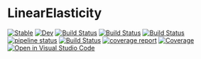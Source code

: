 # LinearElasticity

[![Stable](https://img.shields.io/badge/docs-stable-blue.svg)](https://MineralsCloud.github.io/LinearElasticity.jl/stable)
[![Dev](https://img.shields.io/badge/docs-dev-blue.svg)](https://MineralsCloud.github.io/LinearElasticity.jl/dev)
[![Build Status](https://github.com/MineralsCloud/LinearElasticity.jl/workflows/CI/badge.svg)](https://github.com/MineralsCloud/LinearElasticity.jl/actions)
[![Build Status](https://ci.appveyor.com/api/projects/status/github/MineralsCloud/LinearElasticity.jl?svg=true)](https://ci.appveyor.com/project/singularitti/LinearElasticity-jl)
[![Build Status](https://cloud.drone.io/api/badges/MineralsCloud/LinearElasticity.jl/status.svg)](https://cloud.drone.io/MineralsCloud/LinearElasticity.jl)
[![pipeline status](https://gitlab.com/singularitti/LinearElasticity.jl/badges/master/pipeline.svg)](https://gitlab.com/singularitti/LinearElasticity.jl/-/pipelines)
[![Build Status](https://api.cirrus-ci.com/github/MineralsCloud/LinearElasticity.jl.svg)](https://cirrus-ci.com/github/MineralsCloud/LinearElasticity.jl)
[![coverage report](https://gitlab.com/singularitti/LinearElasticity.jl/badges/master/coverage.svg)](https://gitlab.com/singularitti/LinearElasticity.jl/-/jobs)
[![Coverage](https://codecov.io/gh/MineralsCloud/LinearElasticity.jl/branch/master/graph/badge.svg)](https://codecov.io/gh/MineralsCloud/LinearElasticity.jl)
[![Open in Visual Studio Code](https://open.vscode.dev/badges/open-in-vscode.svg)](https://open.vscode.dev/organization/repository)
